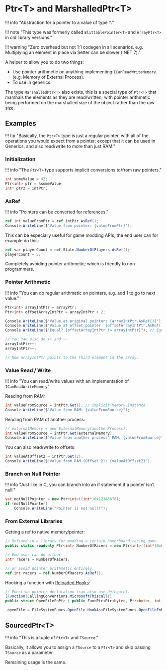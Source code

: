 # Ptr&lt;T&gt; and MarshalledPtr&lt;T&gt;

!!! info "Abstraction for a pointer to a value of type `T`."

!!! note "This type was formerly called `BlittablePointer<T>` and `ArrayPtr<T>` in old library versions."

!!! warning "Zero overhead but not 1:1 codegen in all scenarios. e.g. Multiplying an element in place via Setter can be slower (.NET 7)."

A helper to allow you to do two things:  

- Use pointer arithmetic on anything implementing `ICanReadWriteMemory`. (e.g. Memory of External Process).  
- To use in generics.  

The type `MarshalledPtr<T>` also exists, this is a special type of `Ptr<T>` that marshals the elements as they are read/written;
with pointer arithmetic being performed on the marshalled size of the object rather than the raw size.

## Examples

!!! tip "Basically, the `Ptr<T>` type is just a regular pointer, with all of the operations you would expect from a pointer; except that it can be used in Generics, and also read/write to more than just RAM."

### Initialization

!!! info "The `Ptr<T>` type supports implicit conversions to/from raw pointers."

```csharp
int someValue = 42;
Ptr<int> ptr = &someValue;
int* ptr2 = intPtr;
```

### AsRef

!!! info "Pointers can be converted for references."

```csharp
ref int valueFromPtr = ref intPtr.AsRef();
Console.WriteLine($"Value from pointer: {valueFromPtr}");
```

This can be especially useful for game modding APIs, the end user can for example do this:

```csharp
ref var playerCount = ref State.NumberOfPlayers.AsRef();
playerCount = 5;
```

Completely avoiding pointer arithmetic; which is friendly to non-programmers.

### Pointer Arithmetic

!!! info "You can do regular arithmetic on pointers, e.g. add 1 to go to next value."

```csharp
Ptr<int> arrayIntPtr = arrayPtr;
Ptr<int> offsetArrayIntPtr = arrayIntPtr + 2;

Console.WriteLine($"Value at original pointer: {arrayIntPtr.AsRef()}"); // Output: Value at original pointer: 1
Console.WriteLine($"Value at offset pointer: {offsetArrayIntPtr.AsRef()}"); // Output: Value at offset pointer: 3
Console.WriteLine($"Equal? {offsetArrayIntPtr != arrayIntPtr}"); // Equal? false

// You can also do ++ and --
arrayIntPtr++;
arrayIntPtr++;

// Now arrayIntPtr points to the third element in the array.
```

### Value Read / Write

!!! info "You can read/write values with an implementation of `ICanReadWriteMemory`"

Reading from RAM:  

```csharp
int valueFromSource = intPtr.Get(); // implicit Memory.Instance
Console.WriteLine($"Value from RAM: {valueFromSource}");
```

Reading from RAM of another process:  

```csharp
// externalMemory = new ExternalMemory(anotherProcess);
int valueFromSource = intPtr.Get(externalMemory);
Console.WriteLine($"Value from another process' RAM: {valueFromSource}");
```

You can also read/write to offsets:

```csharp
int valueAtOffset2 = intPtr.Get(2);
Console.WriteLine($"Value from RAM (Offset 2): {valueAtOffset2}");
```

### Branch on Null Pointer

!!! info "Just like in C, you can branch into an if statement if a pointer isn't null."

```csharp
var notNullPointer = new Ptr<int>((int*)0x12345678);
if (notNullPointer)
    Console.WriteLine("Pointer is not null!");
```

### From External Libraries

Getting a ref to native memory/pointer:  

```csharp
// Defined in a library for modding a certain hoverboard racing game.
public static readonly Ptr<int> NumberOfRacers = new Ptr<int>((int*)0x64B758);

// End user can do either
int* racers = NumberOfRacers;

// or avoid pointer arithmetic entirely.
ref int racers = ref NumberOfRacers.AsRef();
```

Hooking a function with [Reloaded.Hooks](https://github.com/Reloaded-Project/Reloaded.Memory/blob/master/Docs/Getting-Started.md):  

```csharp
// Function pointer declatation (can also use delegate).
[Function(CallingConventions.MicrosoftThiscall)]
public struct OpenFileFnPtr { public FuncPtr<Ptr<byte>, Ptr<byte>, int, Ptr<byte>> Value; }

_openFile = FileSystemFuncs.OpenFile.HookAs<FileSystemFuncs.OpenFileFnPtr>(typeof(FileAccessServer), nameof(OpenBfsFileImpl)).Activate();
```

## SourcedPtr&lt;T&gt;

!!! info "This is a tuple of `Ptr<T>` and `TSource`."

Basically, it allows you to assign a `TSource` to a `Ptr<T>` and skip passing `TSource` as a parameter.  

Remaining usage is the same.